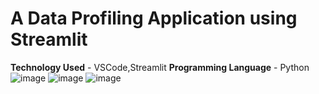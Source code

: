 # A Data Profiling Application using Streamlit
**Technology Used** - VSCode,Streamlit
**Programming Language** - Python
![image](https://github.com/user-attachments/assets/26f9f177-b68b-497b-ac80-973d4566bffd)
![image](https://github.com/user-attachments/assets/b677f3b7-da56-4be9-8329-4b5be2a32d31)
![image](https://github.com/user-attachments/assets/4de9462e-21be-461a-a6e0-1b8c194884be)
